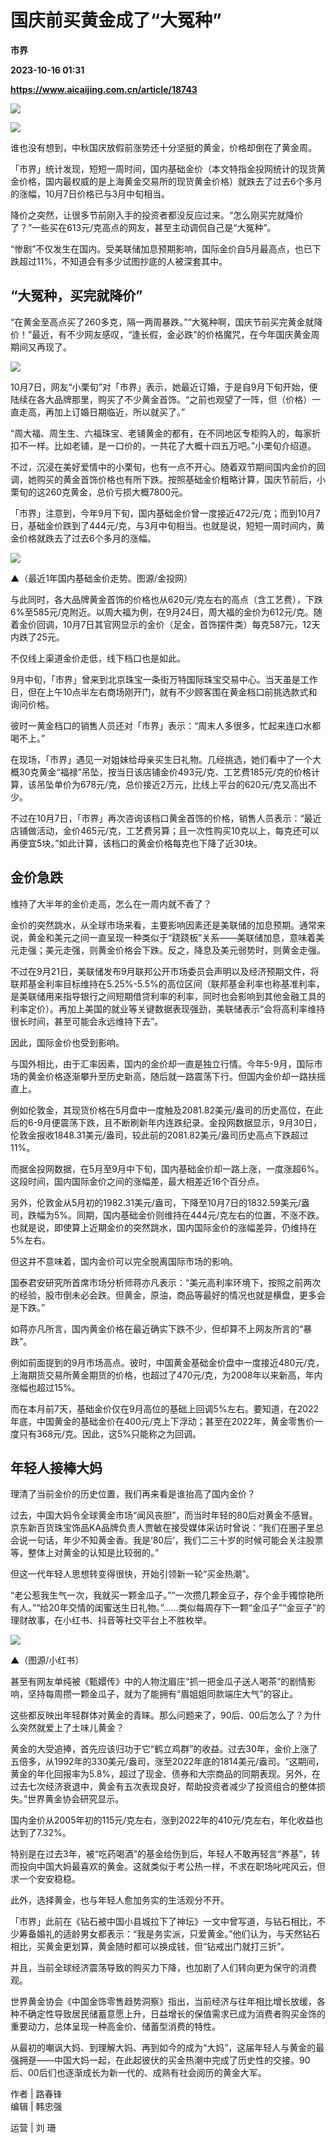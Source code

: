 # 国庆前买黄金成了“大冤种”
**市界**

**2023-10-16 01:31**

**https://www.aicaijing.com.cn/article/18743**

![](https://cdn.aicaijing.com.cn/img/2e053940-6599-11ee-91b8-ab482742f60b/jpg)

![](https://p3-sign.toutiaoimg.com/tos-cn-i-6w9my0ksvp/18e8cc78fc954ad9b65ad99882e2e0e7~tplv-tt-origin-asy2:5aS05p2hQOW4gueVjOinguWvnw==.image?_iz=58558&from=article.pc_detail&x-expires=1697346627&x-signature=R8CfP%2BAIKzhk39cj0Tqa1D7Ghb4%3D)

谁也没有想到，中秋国庆放假前涨势还十分坚挺的黄金，价格却倒在了黄金周。

「市界」统计发现，短短一周时间，国内基础金价（本文特指金投网统计的现货黄金价格，国内最权威的是上海黄金交易所的现货黄金价格）就跌去了过去6个多月的涨幅，10月7日价格已与3月中旬相当。

降价之突然，让很多节前刚入手的投资者都没反应过来。“怎么刚买完就降价了？”一些买在613元/克高点的网友，甚至主动调侃自己是“大冤种”。

“惨剧”不仅发生在国内。受美联储加息预期影响，国际金价自5月最高点，也已下跌超过11%，不知道会有多少试图抄底的人被深套其中。

**“大冤种，买完就降价”**
---------------

“在黄金至高点买了260多克，隔一两周暴跌。”“大冤种啊，国庆节前买完黄金就降价！”最近，有不少网友感叹，“逢长假，金必跌”的价格魔咒，在今年国庆黄金周期间又再现了。

![](https://p26-sign.toutiaoimg.com/tos-cn-i-6w9my0ksvp/8224849dac844e3289a992b37dfe0216~tplv-tt-origin-asy2:5aS05p2hQOW4gueVjOinguWvnw==.image?_iz=58558&from=article.pc_detail&x-expires=1697346627&x-signature=iHFmq9sahAVVegRnLoFirpyjg5A%3D)

10月7日，网友“小栗旬”对「市界」表示，她最近订婚，于是自9月下旬开始，便陆续在各大品牌那里，购买了不少黄金首饰。“之前也观望了一阵，但（价格）一直走高，再加上订婚日期临近，所以就买了。”

“周大福、周生生、六福珠宝、老铺黄金的都有，在不同地区专柜购入的，每家折扣不一样。比如老铺，是一口价的，一共花了大概十四五万吧。”小栗旬介绍道。

不过，沉浸在美好爱情中的小栗旬，也有一点不开心。随着双节期间国内金价的回调，她购买的黄金首饰价格也有所下跌。按照基础金价粗略计算，国庆节前后，小栗旬的这260克黄金，总价亏损大概7800元。

「市界」注意到，今年9月下旬，国内基础金价曾一度接近472元/克；而到10月7日，基础金价跌到了444元/克，与3月中旬相当。也就是说，短短一周时间内，黄金价格就跌去了过去6个多月的涨幅。

![](https://p3-sign.toutiaoimg.com/tos-cn-i-6w9my0ksvp/cb102f509c5b4b2a98a94b986b7253f0~tplv-tt-origin-asy2:5aS05p2hQOW4gueVjOinguWvnw==.image?_iz=58558&from=article.pc_detail&x-expires=1697346627&x-signature=jDAFeRtLJT4vgfrmUUiULutPNjo%3D)

▲（最近1年国内基础金价走势。图源/金投网）

与此同时，各大品牌黄金首饰的价格也从620元/克左右的高点（含工艺费），下跌6%至585元/克附近。以周大福为例，在9月24日，周大福的金价为612元/克。随着金价回调，10月7日其官网显示的金价（足金，首饰摆件类）每克587元，12天内跌了25元。

不仅线上渠道金价走低，线下档口也是如此。

9月中旬，「市界」曾来到北京珠宝一条街万特国际珠宝交易中心。当天虽是工作日，但在上午10点半左右商场刚开门，就有不少顾客围在黄金档口前挑选款式和询问价格。

彼时一黄金档口的销售人员还对「市界」表示：“周末人多很多，忙起来连口水都喝不上。”

在现场，「市界」遇见一对姐妹给母亲买生日礼物。几经挑选，她们看中了一个大概30克黄金“福禄”吊坠，按当日该店铺金价493元/克、工艺费185元/克的价格计算，该吊坠单价为678元/克，总价接近2万元，比线上平台的620元/克又高出不少。

不过在10月7日，「市界」再次咨询该档口黄金首饰的价格，销售人员表示：“最近店铺做活动，金价465元/克，工艺费另算；且一次性购买10克以上，每克还可以再便宜5块。”如此计算，该档口的黄金价格每克也下降了近30块。

**金价急跌**
--------

维持了大半年的金价走高，怎么在一周内就不香了？

金价的突然跳水，从全球市场来看，主要影响因素还是美联储的加息预期。通常来说，黄金和美元之间一直呈现一种类似于“跷跷板”关系——美联储加息，意味着美元走强；美元走强，则黄金价格会下跌。反之，降息及美元弱势时，则黄金走强。

不过在9月21日，美联储发布9月联邦公开市场委员会声明以及经济预期文件，将联邦基金利率目标维持在5.25%-5.5%的高位区间（联邦基金利率也称基准利率，是美联储用来指导银行之间短期借贷利率的利率，同时也会影响到其他金融工具的利率定价）。再加上美国的就业等关键数据表现强劲，美联储表示“会将高利率维持很长时间，甚至可能会永远维持下去”。

因此，国际金价也受到影响。

与国外相比，由于汇率因素，国内的金价却一直是独立行情。今年5-9月，国际市场的黄金价格逐渐攀升至历史新高，随后就一路震荡下行。但国内金价却一路扶摇直上。

例如伦敦金，其现货价格在5月盘中一度触及2081.82美元/盎司的历史高位，在此后的6-9月便震荡下跌，且不断刷新年内连跌纪录。金投网数据显示，9月30日，伦敦金报收1848.31美元/盎司，较此前的2081.82美元/盎司历史高点下跌超过11%。

而据金投网数据，在5月至9月中下旬，国内基础金价却一路上涨，一度涨超6%。这段时间，国内国际金价之间的涨幅差，最大相差近16个百分点。

另外，伦敦金从5月初的1982.31美元/盎司，下降至10月7日的1832.59美元/盎司，跌幅为5%。同期，国内基础金价则维持在444元/克左右的位置，不涨不跌。也就是说，即使算上近期金价的突然跳水，国内国际金价的涨幅差异，仍维持在5%左右。

但这并不意味着，国内金价可以完全脱离国际市场的影响。

国泰君安研究所首席市场分析师蒋亦凡表示：“美元高利率环境下，按照之前两次的经验，股市倒未必会跌。但黄金，原油，商品等最好的情况也就是横盘，更多会是下跌。”

如蒋亦凡所言，国内黄金价格在最近确实下跌不少，但却算不上网友所言的“暴跌”。

例如前面提到的9月市场高点。彼时，中国黄金基础金价盘中一度接近480元/克，上海期货交易所黄金期货的价格，也超过了470元/克，为2008年以来新高，年内涨幅也超过15%。

而在本月前7天，基础金价仅在9月高位的基础上回调5%左右。要知道，在2022年底，中国黄金的基础金价在400元/克上下浮动；甚至在2022年，黄金零售价一度只有368元/克。因此，这5%只能称之为回调。

**年轻人接棒大妈**
-----------

理清了当前金价的历史位置，我们再来看是谁抬高了国内金价？

过去，中国大妈令全球黄金市场“闻风丧胆”，而当时年轻的80后对黄金不感冒。京东新百货珠宝饰品KA品牌负责人贾敏在接受媒体采访时曾说：“我们在圈子里总会说一句话，年少不知黄金香。我是‘80后’，我们二三十岁的时候可能会关注股票等，整体上对黄金的认知是比较弱的。”

但这一代年轻人思想转变得很快，开始引领新一轮“买金热潮”。

“老公惹我生气一次，我就买一颗金瓜子。”“一次攒几颗金豆子，存个金手镯惊艳所有人。”“给20年交情的闺蜜送生日礼物。”……类似每周存下一颗“金瓜子”“金豆子”的理财故事，在小红书、抖音等社交平台上不胜枚举。

![](https://p3-sign.toutiaoimg.com/tos-cn-i-6w9my0ksvp/6e7b2ee1da2b42689dfb4dfa2811e1ea~tplv-tt-origin-asy2:5aS05p2hQOW4gueVjOinguWvnw==.image?_iz=58558&from=article.pc_detail&x-expires=1697346627&x-signature=GyMhkvQEbfGZhqTFmo0g2hEvGiE%3D)

▲（图源/小红书）

甚至有网友单纯被《甄嬛传》中的人物沈眉庄“抓一把金瓜子送人喝茶”的剧情影响，坚持每周攒一颗金瓜子，就为了能拥有“眉姐姐同款端庄大气”的容止。

这些都反映出年轻群体对黄金的青睐。那么问题来了，90后、00后怎么了？为什么突然就爱上了土味儿黄金？

黄金的大受追捧，首先应该归功于它“鹤立鸡群”的收益。过去30年，金价上涨了五倍多，从1992年的330美元/盎司，涨至2022年底的1814美元/盎司。“这期间，黄金的年化回报率为5.8%，超过了现金、债券和大宗商品的同期表现。另外，在过去七次经济衰退中，黄金有五次表现良好，帮助投资者减少了投资组合的整体损失。”世界黄金协会研究显示。

国内金价从2005年初的115元/克左右，涨到2022年的410元/克左右，年化收益也达到了7.32%。

特别是在过去3年，被“吃药喝酒”的基金给伤到后，年轻人不敢再轻言“养基”，转而投向中国大妈最喜欢的黄金。这就类似于考公热一样，不求在职场叱咤风云，但求一个安安稳稳。

此外，选择黄金，也与年轻人愈加务实的生活观分不开。

「市界」此前在《钻石被中国小县城拉下了神坛》一文中曾写道，与钻石相比，不少筹备婚礼的适龄男女都表示：“我是务实派，只爱黄金。”他们认为，与天然钻石相比，买黄金更划算，黄金随时都可以换成钱，但“钻戒出门就打三折”。

并且，当前全球经济震荡导致的购买力下降，也加剧了人们转向更为保守的消费观。

世界黄金协会《中国金饰零售趋势洞察》指出，当前经济与往年相比增长放缓，各种不确定性导致居民储蓄意愿上升，日益增长的保值需求已成为消费者购买金饰的重要动力，总体呈现一种高金价、储蓄型消费的特性。

从最初的嘲讽大妈、到理解大妈、再到如今的成为“大妈”，这届年轻人与黄金的最强拥趸——中国大妈一起，在此起彼伏的买金热潮中完成了历史性的交接。90后、00后们也逐渐成长为新一代的、成熟有社会阅历的黄金大军。

作者 | 路春锋  
编辑 | 韩忠强

运营 | 刘 珊